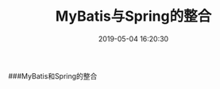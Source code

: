 ﻿---
title: MyBatis与Spring的整合
categories: SSM
date: 2019-05-04 16:20:30
tags: SSM1
---

###MyBatis和Spring的整合










